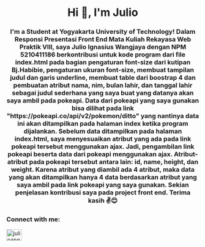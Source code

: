 <h1 align="center">Hi 👋, I'm Julio</h1>
<h3 align="center">I'm a Student at Yogyakarta University of Technology! Dalam Responsi Presentasi Front End Mata Kuliah Rekayasa Web Praktik VIII, saya Julio Ignasius Wangjaya dengan NPM 5210411186 berkontribusi untuk kode program dari file index.html pada bagian pengaturan font-size dari kutipan Bj.Habibie, pengaturan ukuran font-size, membuat tampilan judul dan garis underline, membuat table dari boostrap 4 dan pembuatan atribut nama, nim, bulan lahir, dan tanggal lahir sebagai judul sederhana yang saya buat yang datanya akan saya ambil pada pokeapi. Data dari pokeapi yang saya gunakan bisa dilihat pada link "https://pokeapi.co/api/v2/pokemon/ditto" yang nantinya data ini akan ditampilkan pada halaman index ketika program dijalankan. Sebelum data ditampilkan pada halaman index.html, saya menyesuaikan atribut yang ada pada link pokeapi tersebut menggunakan ajax. Jadi, pengambilan link pokeapi beserta data dari pokeapi menggunakan ajax. Atribut-atribut pada pokeapi tersebut antara lain: id, name, height, dan weight. Karena atribut yang diambil ada 4 atribut, maka data yang akan ditampilkan hanya 4 data berdasarkan atribut yang saya ambil pada link pokeapi yang saya gunakan. Sekian penjelasan kontribusi saya pada project front end. Terima kasih ✌😊</h3>

<h3 align="left">Connect with me:</h3>
<p align="left">
<a href="https://instagram.com/julioangr" target="blank"><img align="center" src="https://raw.githubusercontent.com/rahuldkjain/github-profile-readme-generator/master/src/images/icons/Social/instagram.svg" alt="julioangr" height="30" width="40" /></a>
</p>
